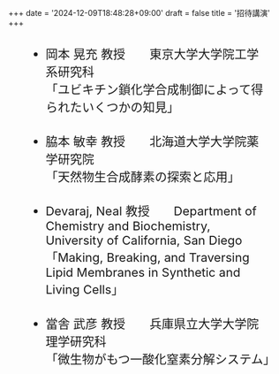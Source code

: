 +++
date = '2024-12-09T18:48:28+09:00'
draft = false
title = '招待講演'
+++

<div style="font-size: 22px; margin: 30px">
<ul>
<li style="margin-bottom: 30px;">岡本 晃充 教授　　東京大学大学院工学系研究科<br>「ユビキチン鎖化学合成制御によって得られたいくつかの知見」</li>
<li style="margin-bottom: 30px;">脇本 敏幸 教授　　北海道大学大学院薬学研究院<br>「天然物生合成酵素の探索と応用」</li>
<li style="margin-bottom: 30px;">Devaraj, Neal 教授 &nbsp;&nbsp;&nbsp;&nbsp;&nbsp; Department of Chemistry and Biochemistry, University of California, San Diego<br>「Making, Breaking, and Traversing Lipid Membranes in Synthetic and Living Cells」</li>
<li>當舎 武彦 教授　　兵庫県立大学大学院理学研究科<br>「微生物がもつ一酸化窒素分解システム」</li>
</ul>
</div>

<script>
document.querySelectorAll('.dropdown').forEach(el => {
    if (el.querySelector('a').innerHTML.trim() === "招待講演") {
        el.classList.add("active");
    }
});
</script>